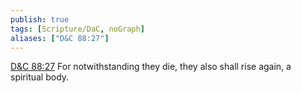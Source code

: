 ```yaml
---
publish: true
tags: [Scripture/DaC, noGraph]
aliases: ["D&C 88:27"]
---
```

[D&C 88:27](https://churchofjesuschrist.org/study/scriptures/dc-testament/dc/88?lang=eng&id=p27#p27) For notwithstanding they die, they also shall rise again, a spiritual body.
